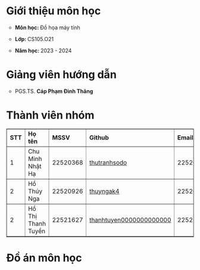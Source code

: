 <h1><b>Giới thiệu môn học</b></h1>
<ul style="list-style-type: circle">
  <li><p><b>Môn học: </b> Đồ họa máy tính</p></li>
  <li><p><b>Lớp: </b> CS105.O21</p></li>
  <li><p><b>Năm học: </b> 2023 - 2024</p></li>
</ul>
<h1><b>Giảng viên hướng dẫn</b></h1>
<ul style="list-style-type: circle">
  <li><p>PGS.TS. <b>Cáp Phạm Đình Thăng </b></p></li>
</ul>
<h1><b>Thành viên nhóm</b></h1>
<table border="1">
  <tr>
    <td><b>STT</b></td>
    <td><b>Họ tên</b></td>
    <td><b>MSSV</b></td>
    <td><b>Github</b></td>
    <td><b>Email</b></td>
  </tr>
  <tr>
    <td>1</td>
    <td>Chu Minh Nhật Hạ</td>
    <td>22520368</td>
    <td><a href="https://github.com/thutranhsodo" title="thutranhsodo">thutranhsodo</a></td>
    <td><a>22520368@gm.uit.edu.vn</a></td>
  </tr>
  <tr>
    <td>2</td>
    <td>Hồ Thúy Nga</td>
    <td>22520926</td>
    <td><a href="https://github.com/thuyngak4" title="thuyngak4">thuyngak4</a></td>
    <td><a>22520926@gm.uit.edu.vn</a></td>
  </tr>
  <tr>
    <td>2</td>
    <td>Hồ Thị Thanh Tuyền</td>
    <td>22521627</td>
    <td><a href="https://github.com/thanhtuyen0000000000000" title="thanhtuyen0000000000000">thanhtuyen0000000000000</a></td>
    <td><a>22521627@gm.uit.edu.vn</a></td>
  </tr>
</table>
<h1><b>Đồ án môn học</b></h1>

